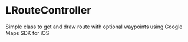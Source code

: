 LRouteController
================

Simple class to get and draw route with optional waypoints using Google Maps SDK for iOS
